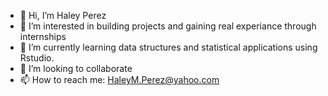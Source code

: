 - 👋 Hi, I’m Haley Perez
- 👀 I’m interested in building projects and gaining real experiance through internships
- 🌱 I’m currently learning data structures and statistical applications using Rstudio.
- 💞️ I’m looking to collaborate
- 📫 How to reach me: HaleyM.Perez@yahoo.com

<!---
hperez43/hperez43 is a ✨ special ✨ repository because its `README.md` (this file) appears on your GitHub profile.
You can click the Preview link to take a look at your changes.
--->
